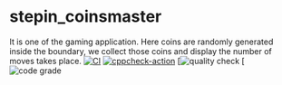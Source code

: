 # stepin_coinsmaster
It is one of the gaming application. Here coins are randomly generated inside the boundary, we collect those coins and display the number of moves takes place.
[![CI](https://github.com/sandhyarajahmundry/stepin_coinsmaster/actions/workflows/build.yml/badge.svg)](https://github.com/sandhyarajahmundry/stepin_coinsmaster/actions/workflows/build.yml)
[![cppcheck-action](https://github.com/sandhyarajahmundry/stepin_coinsmaster/actions/workflows/cppcheck.yml/badge.svg)](https://github.com/sandhyarajahmundry/stepin_coinsmaster/actions/workflows/cppcheck.yml)
[![quality check](https://www.code-inspector.com/project/27736/score/svg)
[![code grade](https://www.code-inspector.com/project/27736/status/svg)
